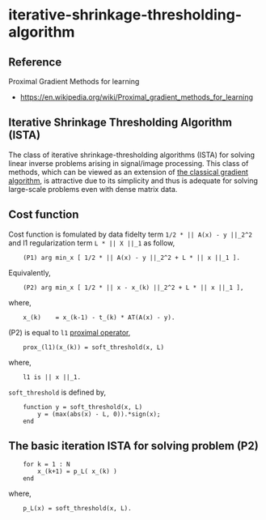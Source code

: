 # iterative-shrinkage-thresholding-algorithm

## Reference
Proximal Gradient Methods for learning
- https://en.wikipedia.org/wiki/Proximal_gradient_methods_for_learning

## Iterative Shrinkage Thresholding Algorithm (ISTA)
The class of iterative shrinkage-thresholding algorithms (ISTA) for solving linear inverse problems arising in signal/image processing. This class of methods, which can be viewed as an extension of [the classical gradient algorithm](https://en.wikipedia.org/wiki/Gradient_descent), is attractive due to its simplicity and thus is adequate for solving large-scale problems even with dense matrix data.

## Cost function 
Cost function is fomulated by data fidelty term `1/2 * || A(x) - y ||_2^2` and l1 regularization term `L * || X ||_1` as follow,

        (P1) arg min_x [ 1/2 * || A(x) - y ||_2^2 + L * || x ||_1 ].

Equivalently,

        (P2) arg min_x [ 1/2 * || x - x_(k) ||_2^2 + L * || x ||_1 ],

where,

        x_(k)    = x_(k-1) - t_(k) * AT(A(x) - y).
        
(P2) is equal to `l1` [proximal operator](https://en.wikipedia.org/wiki/Proximal_operator),

        prox_(l1)(x_(k)) = soft_threshold(x, L)
        
where, 

        l1 is || x ||_1.

`soft_threshold` is defined by,
        
        function y = soft_threshold(x, L)
            y = (max(abs(x) - L, 0)).*sign(x);
        end

## The basic iteration ISTA for solving problem (P2)
        for k = 1 : N
            x_(k+1) = p_L( x_(k) )
        end
        
where, 

        p_L(x) = soft_threshold(x, L).

